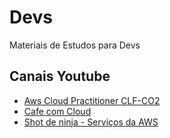 # Devs
Materiais de Estudos para Devs

## Canais Youtube

 - [Aws Cloud Practitioner CLF-CO2](https://www.youtube.com/playlist?list=PLK2b5y9F1DqaTWBrcxKMdwChTOAOBiksx)
 - [Cafe com Cloud](https://www.youtube.com/c/Caf%C3%A9comCloud)
 - [Shot de ninja - Serviços da AWS](https://www.youtube.com/playlist?list=PLHm-VzIxyHbZtx3k1VXDbCV4Z-0-C_TnB)
